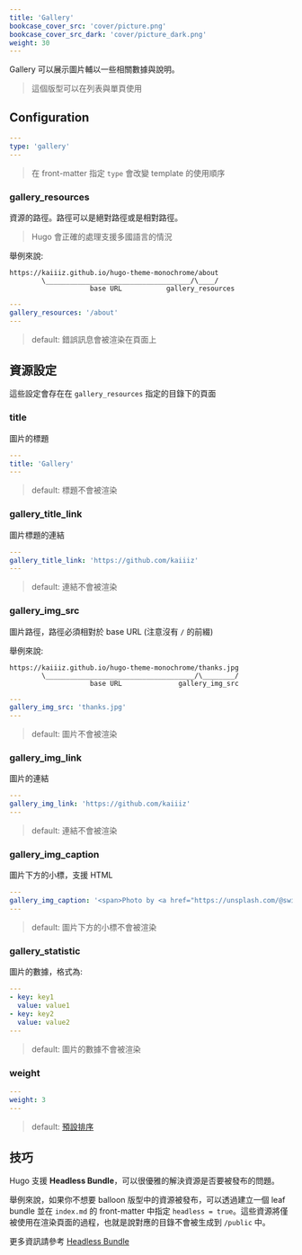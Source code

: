 ```yaml
---
title: 'Gallery'
bookcase_cover_src: 'cover/picture.png'
bookcase_cover_src_dark: 'cover/picture_dark.png'
weight: 30
---
```


Gallery 可以展示圖片輔以一些相關數據與說明。

> 這個版型可以在列表與單頁使用

## Configuration

```yaml
---
type: 'gallery'
---
```

> 在 front-matter 指定 `type` 會改變 template 的使用順序

### gallery_resources

資源的路徑。路徑可以是絕對路徑或是相對路徑。

> Hugo 會正確的處理支援多國語言的情況

舉例來說:

```
https://kaiiiz.github.io/hugo-theme-monochrome/about
        \____________________________________/\____/
                    base URL           gallery_resources
```

```yaml
---
gallery_resources: '/about'
---
```

> default: 錯誤訊息會被渲染在頁面上


## 資源設定

這些設定會存在在 `gallery_resources` 指定的目錄下的頁面

### title

圖片的標題

```yaml
---
title: 'Gallery'
---
```

> default: 標題不會被渲染

### gallery_title_link

圖片標題的連結

```yaml
---
gallery_title_link: 'https://github.com/kaiiiz'
---
```

> default: 連結不會被渲染

### gallery_img_src

圖片路徑，路徑必須相對於 base URL (注意沒有 `/` 的前綴)

舉例來說:

```
https://kaiiiz.github.io/hugo-theme-monochrome/thanks.jpg
        \_____________________________________/\________/
                    base URL              gallery_img_src
```

```yaml
---
gallery_img_src: 'thanks.jpg'
---
```

> default: 圖片不會被渲染

### gallery_img_link

圖片的連結

```yaml
---
gallery_img_link: 'https://github.com/kaiiiz'
---
```

> default: 連結不會被渲染

### gallery_img_caption

圖片下方的小標，支援 HTML

```yaml
---
gallery_img_caption: '<span>Photo by <a href="https://unsplash.com/@swimstaralex?utm_source=unsplash&amp;utm_medium=referral&amp;utm_content=creditCopyText">Alexander Sinn</a> on <a href="https://unsplash.com/s/photos/thanks?utm_source=unsplash&amp;utm_medium=referral&amp;utm_content=creditCopyText">Unsplash</a></span>'
---
```

> default: 圖片下方的小標不會被渲染

### gallery_statistic

圖片的數據，格式為:

```yaml
---
- key: key1
  value: value1
- key: key2
  value: value2
---
```

> default: 圖片的數據不會被渲染

### weight

```yaml
---
weight: 3
---
```

> default: [預設排序](https://gohugo.io/templates/lists/#order-content)

## 技巧

Hugo 支援 **Headless Bundle**，可以很優雅的解決資源是否要被發布的問題。

舉例來說，如果你不想要 balloon 版型中的資源被發布，可以透過建立一個 leaf bundle 並在 `index.md` 的 front-matter 中指定 `headless = true`。這些資源將僅被使用在渲染頁面的過程，也就是說對應的目錄不會被生成到 `/public` 中。

更多資訊請參考 [Headless Bundle](https://gohugo.io/content-management/page-bundles/#headless-bundle)
